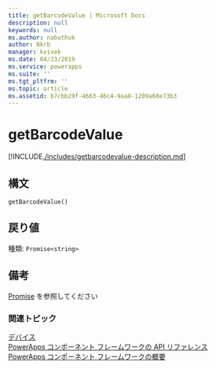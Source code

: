 ```yaml
---
title: getBarcodeValue | Microsoft Docs
description: null
keywords: null
ms.author: nabuthuk
author: Nkrb
manager: kvivek
ms.date: 04/23/2019
ms.service: powerapps
ms.suite: ''
ms.tgt_pltfrm: ''
ms.topic: article
ms.assetid: b7cbb29f-4663-46c4-9aa8-1209a68e73b3
---
```


# <a name="getbarcodevalue"></a>getBarcodeValue

[!INCLUDE[./includes/getbarcodevalue-description.md](./includes/getbarcodevalue-description.md)]

## <a name="syntax"></a>構文

`getBarcodeValue()`

## <a name="return-value"></a>戻り値

種類: `Promise<string>`

## <a name="remarks"></a>備考

[Promise](https://developer.mozilla.org/docs/Web/JavaScript/Reference/Global_Objects/Promise) を参照してください


### <a name="related-topics"></a>関連トピック

[デバイス](../device.md)<br/>
[PowerApps コンポーネント フレームワークの API リファレンス](../../reference/index.md)<br/>
[PowerApps コンポーネント フレームワークの概要](../../overview.md)
